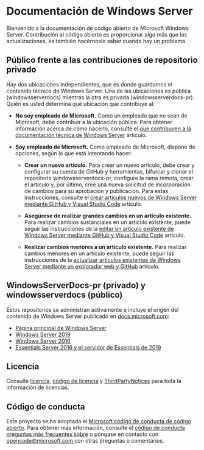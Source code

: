 # <a name="windows-server-documentation"></a>Documentación de Windows Server

Bienvenido a la documentación de código abierto de Microsoft Windows Server. Contribución al código abierto es proporcionar algo más que las actualizaciones, es también hacérnoslo saber cuando hay un problema.

## <a name="public-vs-private-repo-contributions"></a>Público frente a las contribuciones de repositorio privado

Hay dos ubicaciones independientes, que es donde guardamos el contenido técnico de Windows Server. Una de las ubicaciones es pública (windowsserverdocs) mientras la otra es privada (windowsserverdocs-pr). Quién es usted determina qué ubicación que contribuye al:

- **No soy empleado de Microsoft.** Como un empleado que no sean de Microsoft, debe contribuir a la ubicación pública. Para obtener información acerca de cómo hacerlo, consulte el [que contribuyen a la documentación técnica de Windows Server](https://github.com/MicrosoftDocs/windowsserverdocs/blob/master/CONTRIBUTING.md) artículo.

- **Soy empleado de Microsoft.** Como empleado de Microsoft, dispone de opciones, según lo que está intentando hacer:

    - **Crear un nuevo artículo.** Para crear un nuevo artículo, debe crear y configurar su cuenta de GitHub y herramientas, bifurcar y clonar el repositorio windowsserverdocs-pr, configure la rama remota, crear el artículo y, por último, cree una nueva solicitud de incorporación de cambios para su aprobación y publicación. Para estas instrucciones, consulte el [crear artículos nuevos de Windows Server mediante GitHub y Visual Studio Code](https://github.com/MicrosoftDocs/windowsserverdocs/blob/master/Contributor-guide/create-new-using-github.md) artículo.

    - **Asegúrese de realizar grandes cambios en un artículo existente.** Para realizar cambios sustanciales en un artículo existente, puede seguir las instrucciones de la [editar un artículo existente de Windows Server mediante GitHub y Visual Studio Code](https://github.com/MicrosoftDocs/windowsserverdocs/blob/master/Contributor-guide/edit-existing-using-github.md) artículo.

    - **Realizar cambios menores a un artículo existente.** Para realizar cambios menores en un artículo existente, puede seguir las instrucciones de la [actualizar artículos existentes de Windows Server mediante un explorador web y GitHub](https://github.com/MicrosoftDocs/windowsserverdocs/blob/master/Contributor-guide/github-browser-updates.md) artículo.

## <a name="windowsserverdocs-pr-private-and-windowsserverdocs-public"></a>WindowsServerDocs-pr (privado) y windowsserverdocs (público)

Estos repositorios se administran activamente e incluye el origen del contenido de Windows Server publicado en [docs.microsoft.com](https://docs.microsoft.com):

- [Página principal de Windows Server](https://docs.microsoft.com/windows-server/)
- [Windows Server 2019](https://docs.microsoft.com/windows-server/get-started-19/get-started-19)
- [Windows Server 2016](https://docs.microsoft.com/windows-server/get-started/server-basics)
- [Essentials Server 2016 y el servidor de Essentials de 2019](https://docs.microsoft.com/windows-server-essentials/get-started/get-started)

## <a name="license"></a>Licencia

Consulte [licencia](https://github.com/MicrosoftDocs/windowsserverdocs-pr/blob/master/LICENSE), [código de licencia](https://github.com/MicrosoftDocs/windowsserverdocs-pr/blob/master/LICENSE-CODE) y [ThirdPartyNotices](https://github.com/MicrosoftDocs/windowsserverdocs-pr/blob/master/ThirdPartyNotices) para toda la información de licencias.

## <a name="code-of-conduct"></a>Código de conducta

Este proyecto se ha adoptado el [Microsoft código de conducta de código abierto](https://opensource.microsoft.com/codeofconduct/). Para obtener más información, consulte el [código de conducta preguntas más frecuentes sobre](https://opensource.microsoft.com/codeofconduct/faq/) o póngase en contacto con [ opencode@microsoft.com ](mailto:opencode@microsoft.com) con otras preguntas o comentarios.